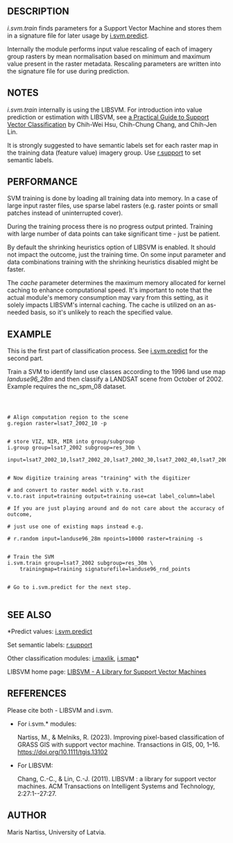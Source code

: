 

## DESCRIPTION

*i.svm.train* finds parameters for a Support Vector Machine
and stores them in a signature file for later usage by
[i.svm.predict](i.svm.predict.html).

Internally the module performs input value rescaling of each of imagery
group rasters by mean normalisation based on minimum and maximum value present
in the raster metadata. Rescaling parameters are
written into the signature file for use during prediction.


## NOTES

*i.svm.train* internally is using the LIBSVM. For introduction
into value prediction or estimation with LIBSVM, see
[a
Practical Guide to Support Vector Classification](https://www.csie.ntu.edu.tw/~cjlin/papers/guide/guide.pdf) by
Chih-Wei Hsu, Chih-Chung Chang, and Chih-Jen Lin.

It is strongly suggested to have semantic labels set for each raster
map in the training data (feature value) imagery group.
Use [r.support](r.support.html) to set semantic labels.


## PERFORMANCE

SVM training is done by loading all training data into memory.
In a case of large input raster files, use sparse label rasters
(e.g. raster points or small patches instead of uninterrupted cover).

During the training process there is no progress output printed.
Training with large number of data points can take significant time -
just be patient.

By default the shrinking heuristics option of LIBSVM is enabled.
It should not impact the outcome, just the training time. On some
input parameter and data combinations training with the shrinking
heuristics disabled might be faster.

The *cache* parameter determines the maximum memory allocated
for kernel caching to enhance computational speed. It's important to
note that the actual module's memory consumption may vary from this
setting, as it solely impacts LIBSVM's internal caching. The cache is
utilized on an as-needed basis, so it's unlikely to reach the specified value.


## EXAMPLE

This is the first part of classification process. See
[i.svm.predict](i.svm.predict.html) for the second part.

Train a SVM to identify land use classes according to the 1996 land
use map *landuse96\_28m* and then classify a LANDSAT scene from
October of 2002. Example requires the nc\_spm\_08 dataset.


```



# Align computation region to the scene
g.region raster=lsat7_2002_10 -p


# store VIZ, NIR, MIR into group/subgroup
i.group group=lsat7_2002 subgroup=res_30m \
    input=lsat7_2002_10,lsat7_2002_20,lsat7_2002_30,lsat7_2002_40,lsat7_2002_50,lsat7_2002_70


# Now digitize training areas "training" with the digitizer

# and convert to raster model with v.to.rast
v.to.rast input=training output=training use=cat label_column=label

# If you are just playing around and do not care about the accuracy of outcome,

# just use one of existing maps instead e.g.

# r.random input=landuse96_28m npoints=10000 raster=training -s


# Train the SVM
i.svm.train group=lsat7_2002 subgroup=res_30m \
    trainingmap=training signaturefile=landuse96_rnd_points


# Go to i.svm.predict for the next step.


```


## SEE ALSO

*Predict values: [i.svm.predict](i.svm.predict.html)

Set semantic labels: [r.support](r.support.html)

Other classification modules: [i.maxlik](i.maxlik.html),
[i.smap](i.smap.html)*

LIBSVM home page: [LIBSVM - A
Library for Support Vector Machines](https://www.csie.ntu.edu.tw/~cjlin/libsvm/)

## REFERENCES

Please cite both - LIBSVM and i.svm.

* For i.svm.\* modules:

  Nartiss, M., & Melniks, R. (2023). Improving pixel-­based classification of GRASS
  GIS with support vector machine. Transactions in GIS, 00, 1–16.
  <https://doi.org/10.1111/tgis.13102>
* For LIBSVM:

  Chang, C.-C., & Lin, C.-J. (2011). LIBSVM : a library for support vector machines.
  ACM Transactions on Intelligent Systems and Technology, 2:27:1--27:27.


## AUTHOR

Maris Nartiss, University of Latvia.
